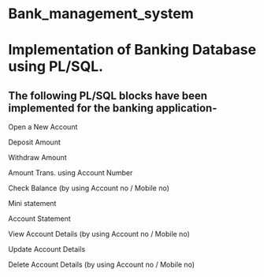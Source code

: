 # Bank_management_system

# Implementation of Banking Database using PL/SQL.
## The following PL/SQL blocks have been implemented for the banking application-

Open a New Account

Deposit Amount

Withdraw Amount

Amount Trans. using Account Number

Check Balance (by using Account no / Mobile no)

Mini statement

Account Statement

View Account Details (by using Account no / Mobile no)

Update Account Details

Delete Account Details (by using Account no / Mobile no)
